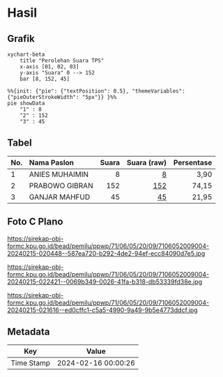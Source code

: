 # Hasil

## Grafik

```mermaid
xychart-beta
    title "Perolehan Suara TPS"
    x-axis [01, 02, 03]
    y-axis "Suara" 0 --> 152
    bar [8, 152, 45]
```

```mermaid
%%{init: {"pie": {"textPosition": 0.5}, "themeVariables": {"pieOuterStrokeWidth": "5px"}} }%%
pie showData
    "1" : 8
    "2" : 152
    "3" : 45
```

## Tabel

| No. | Nama Paslon    | Suara | Suara (raw) | Persentase |
|:--- |:-------------- | -----:| -----------:| ----------:|
| 1   | ANIES MUHAIMIN | 8     | [8][p-1]    | 3,90       |
| 2   | PRABOWO GIBRAN | 152   | [152][p-2]  | 74,15      |
| 3   | GANJAR MAHFUD  | 45    | [45][p-3]   | 21,95      |


[p-1]: https://github.com/gigit-pemilu/pemilu-2024-71-sulawesi-utara/blob/main/pilpres/hitung-suara/sub/71-sulawesi-utara/sub/06-minahasa-utara/sub/05-dimembe/sub/2009-tetey/sub/004-tps/sub/paslon-1.txt
[p-2]: https://github.com/gigit-pemilu/pemilu-2024-71-sulawesi-utara/blob/main/pilpres/hitung-suara/sub/71-sulawesi-utara/sub/06-minahasa-utara/sub/05-dimembe/sub/2009-tetey/sub/004-tps/sub/paslon-2.txt
[p-3]: https://github.com/gigit-pemilu/pemilu-2024-71-sulawesi-utara/blob/main/pilpres/hitung-suara/sub/71-sulawesi-utara/sub/06-minahasa-utara/sub/05-dimembe/sub/2009-tetey/sub/004-tps/sub/paslon-3.txt

## Foto C Plano

https://sirekap-obj-formc.kpu.go.id/bead/pemilu/ppwp/71/06/05/20/09/7106052009004-20240215-020448--587ea720-b292-4de2-94ef-ecc84090d7e5.jpg

https://sirekap-obj-formc.kpu.go.id/bead/pemilu/ppwp/71/06/05/20/09/7106052009004-20240215-022421--0069b349-0026-41fa-b318-db53339fd38e.jpg

https://sirekap-obj-formc.kpu.go.id/bead/pemilu/ppwp/71/06/05/20/09/7106052009004-20240215-021616--ed0cffc1-c5a5-4990-9a49-9b5e4773ddcf.jpg


## Metadata

| Key        | Value               |
| ---------- | ------------------- |
| Time Stamp | 2024-02-16 00:00:26 |



